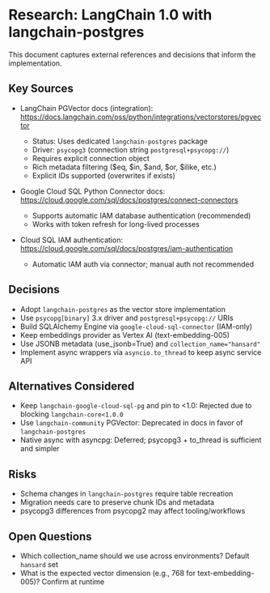 # Research: LangChain 1.0 with langchain-postgres

This document captures external references and decisions that inform the implementation.

## Key Sources

- LangChain PGVector docs (integration): https://docs.langchain.com/oss/python/integrations/vectorstores/pgvector
  - Status: Uses dedicated `langchain-postgres` package
  - Driver: `psycopg3` (connection string `postgresql+psycopg://`)
  - Requires explicit connection object
  - Rich metadata filtering ($eq, $in, $and, $or, $ilike, etc.)
  - Explicit IDs supported (overwrites if exists)

- Google Cloud SQL Python Connector docs: https://cloud.google.com/sql/docs/postgres/connect-connectors
  - Supports automatic IAM database authentication (recommended)
  - Works with token refresh for long-lived processes

- Cloud SQL IAM authentication: https://cloud.google.com/sql/docs/postgres/iam-authentication
  - Automatic IAM auth via connector; manual auth not recommended

## Decisions

- Adopt `langchain-postgres` as the vector store implementation
- Use `psycopg[binary]` 3.x driver and `postgresql+psycopg://` URIs
- Build SQLAlchemy Engine via `google-cloud-sql-connector` (IAM-only)
- Keep embeddings provider as Vertex AI (text-embedding-005)
- Use JSONB metadata (use_jsonb=True) and `collection_name="hansard"`
- Implement async wrappers via `asyncio.to_thread` to keep async service API

## Alternatives Considered

- Keep `langchain-google-cloud-sql-pg` and pin to <1.0: Rejected due to blocking `langchain-core<1.0.0`
- Use `langchain-community` PGVector: Deprecated in docs in favor of `langchain-postgres`
- Native async with asyncpg: Deferred; psycopg3 + to_thread is sufficient and simpler

## Risks

- Schema changes in `langchain-postgres` require table recreation
- Migration needs care to preserve chunk IDs and metadata
- psycopg3 differences from psycopg2 may affect tooling/workflows

## Open Questions

- Which collection_name should we use across environments? Default `hansard` set
- What is the expected vector dimension (e.g., 768 for text-embedding-005)? Confirm at runtime
